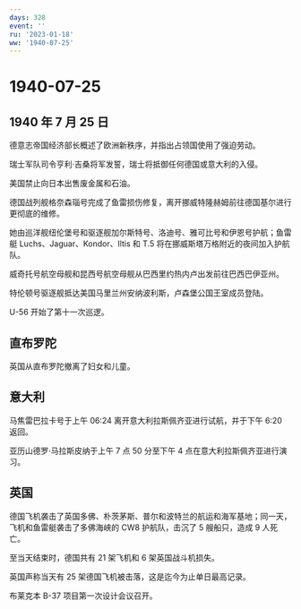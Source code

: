 ```yaml
---
days: 328
event: ''
ru: '2023-01-18'
ww: '1940-07-25'
---
```


# 1940-07-25

## 1940 年 7 月 25 日

德意志帝国经济部长概述了欧洲新秩序，并指出占领国使用了强迫劳动。

瑞士军队司令亨利·吉桑将军发誓，瑞士将抵御任何德国或意大利的入侵。

美国禁止向日本出售废金属和石油。

德国战列舰格奈森瑙号完成了鱼雷损伤修复，离开挪威特隆赫姆前往德国基尔进行更彻底的维修。

她由巡洋舰纽伦堡号和驱逐舰加尔斯特号、洛迪号、雅可比号和伊恩号护航；鱼雷艇
Luchs、Jaguar、Kondor、Iltis 和 T.5
将在挪威斯塔万格附近的夜间加入护航队。

威奇托号航空母舰和昆西号航空母舰从巴西里约热内卢出发前往巴西巴伊亚州。

特伦顿号驱逐舰抵达美国马里兰州安纳波利斯，卢森堡公国王室成员登陆。

U-56 开始了第十一次巡逻。

## 直布罗陀

英国从直布罗陀撤离了妇女和儿童。

## 意大利

马焦雷巴拉卡号于上午 06:24 离开意大利拉斯佩齐亚进行试航，并于下午 6:20
返回。

亚历山德罗·马拉斯皮纳于上午 7 点 50 分至下午 4
点在意大利拉斯佩齐亚进行演习。

## 英国

德国飞机袭击了英国多佛、朴茨茅斯、普尔和波特兰的航运和海军基地；同一天，飞机和鱼雷艇袭击了多佛海峡的
CW8 护航队，击沉了 5 艘船只，造成 9 人死亡。

至当天结束时，德国共有 21 架飞机和 6 架英国战斗机损失。

英国声称当天有 25 架德国飞机被击落，这是迄今为止单日最高记录。

布莱克本 B-37 项目第一次设计会议召开。